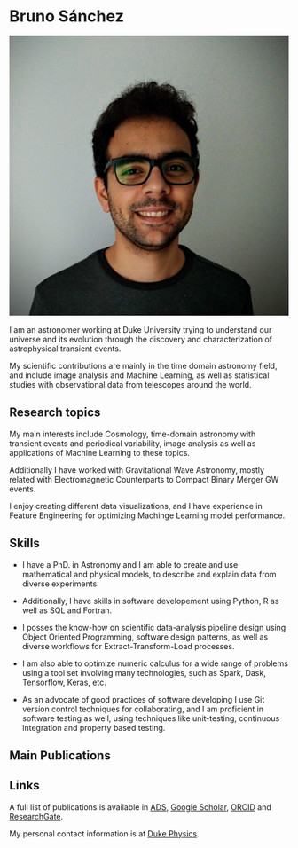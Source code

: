 # Bruno Sánchez

![Hi!](imgs/headshotBOS.jpg)


I am an astronomer working at Duke University trying to understand our universe and its evolution through the discovery and characterization of astrophysical transient events.

My scientific contributions are mainly in the time domain astronomy field, and include image analysis and Machine Learning, as well as statistical studies with observational data from telescopes around the world.

## Research topics

My main interests include Cosmology, time-domain astronomy with transient events
and periodical variability, image analysis as well as applications of Machine
Learning to these topics.

Additionally I have worked with Gravitational Wave Astronomy, mostly related
with Electromagnetic Counterparts to Compact Binary Merger GW events.

I enjoy creating different data visualizations, and I have experience in Feature
Engineering for optimizing Machinge Learning model performance.

## Skills

* I have a PhD. in Astronomy and I am able to create and use mathematical and
physical models, to describe and explain data from diverse experiments.

* Additionally, I have skills in software developement using Python, R as well as
SQL and Fortran.

* I posses the know-how on scientific data-analysis pipeline design using Object
Oriented Programming, software design patterns, as well as diverse workflows for
Extract-Transform-Load processes.

* I am also able to optimize numeric calculus for a wide range of problems using a tool set involving many technologies, such as Spark, Dask, Tensorflow, Keras, etc.

* As an advocate of good practices of software developing I use Git version control techniques for
collaborating, and I am proficient in software testing as well, using techniques like unit-testing, continuous integration and property based testing.

## Main Publications
<script type="text/javascript" src="https://scholars.duke.edu/widgets/api/v0.9/people/awards/all.js?uri=https://scholars.duke.edu/individual/per3919932&formatting=abbreviated&style=yes&start=2009-03-02&end=2021-03-01"> </script>

## Links

A full list of publications is available in [ADS](https://ui.adsabs.harvard.edu/public-libraries/NQfpQEIrQFGsSnBzZTI9yQ), [Google Scholar](https://scholar.google.com/citations?user=XrrlfKgAAAAJ&hl=en&gmla=AJsN-F6bMm7Zdnje_bv7m_eF6WL-ozOP82hAoH5bEMXflKwstKbzl0TeqVS4tH6KnoMeHxiBlOmcRMynSBSokzuNsGR2lOLuvdmEeMyqS0lmHikZSzHzr6Sg8THyAZPNXxuwLMjf00Wa), [ORCID](https://orcid.org/0000-0002-8687-0669) and [ResearchGate](https://www.researchgate.net/profile/Bruno-Sanchez-5).

My personal contact information is at [Duke Physics](https://scholars.duke.edu/person/bruno.sanchez).

